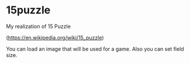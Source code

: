 # 15puzzle
My realization of 15 Puzzle

(https://en.wikipedia.org/wiki/15_puzzle)

You can load an image that will be used for a game. Also you can set field size.
